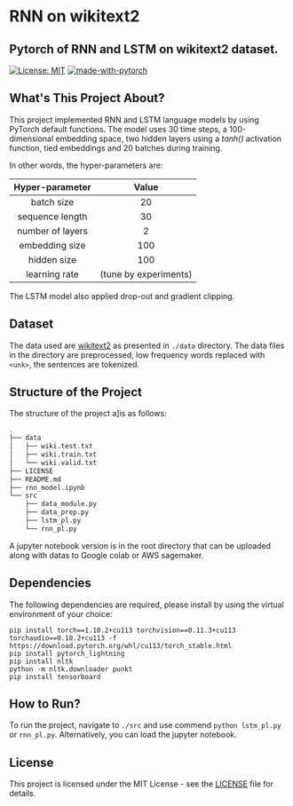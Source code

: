 # RNN on wikitext2
Pytorch of RNN and LSTM on wikitext2 dataset.
---

[![License: MIT](https://img.shields.io/badge/License-MIT-yellow.svg)](https://opensource.org/licenses/MIT)
[![made-with-pytorch](https://img.shields.io/badge/Made%20with-PyTorch-orange)](https://pytorch.org/)


## What's This Project About?

This project implemented RNN and LSTM language models by using PyTorch default functions.
The model uses 30 time steps, a 100-dimensional embedding space, two hidden layers
using a *tanh()* activation function, tied embeddings and 20 batches during training.

In other words, the hyper-parameters are:

| **Hyper-parameter** |       **Value**       |
|:-------------------:|:---------------------:|
|      batch size     |           20          |
|   sequence length   |           30          |
|   number of layers  |           2           |
|    embedding size   |          100          |
|     hidden size     |          100          |
|    learning rate    | (tune by experiments) |

The LSTM model also applied drop-out and gradient clipping.

## Dataset

The data used are [wikitext2](https://www.salesforce.com/products/einstein/ai-research/the-wikitext-dependency-language-modeling-dataset/)
as presented in `./data` directory. The data files in the directory are preprocessed,
low frequency words replaced with `<unk>`, the sentences are tokenized.

## Structure of the Project

The structure of the project a]is as follows:

```bash
.
├── data
│   ├── wiki.test.txt
│   ├── wiki.train.txt
│   └── wiki.valid.txt
├── LICENSE
├── README.md
├── rnn_model.ipynb
└── src
    ├── data_module.py
    ├── data_prep.py
    ├── lstm_pl.py
    └── rnn_pl.py
```

A jupyter notebook version is in the root directory that can be uploaded along with
datas to Google colab or AWS sagemaker.

## Dependencies

The following dependencies are required, please install by using the virtual environment
of your choice:

```
pip install torch==1.10.2+cu113 torchvision==0.11.3+cu113 torchaudio==0.10.2+cu113 -f https://download.pytorch.org/whl/cu113/torch_stable.html
pip install pytorch_lightning
pip install nltk
python -m nltk.downloader punkt
pip install tensorboard
```

## How to Run?

To run the project, navigate to `./src` and use commend `python lstm_pl.py` or
`rnn_pl.py`. Alternatively, you can load the jupyter notebook.

## License

This project is licensed under the MIT License - see the [LICENSE](LICENSE)
file for details.
